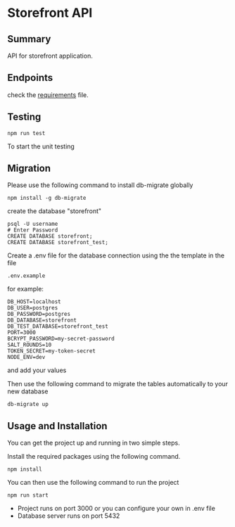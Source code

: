 # Storefront API
## Summary

API for storefront application.

## Endpoints

check the [requirements](REQUIREMENTS.md) file.

## Testing

```
npm run test
```
To start the unit testing

## Migration
 
Please use the following command to install db-migrate globally

```
npm install -g db-migrate
```

create the database "storefront"

```
psql -U username
# Enter Password
CREATE DATABASE storefront;
CREATE DATABASE storefront_test;
```

Create a .env file for the database connection using the the template in the file

```
.env.example
```

for example:
```env
DB_HOST=localhost
DB_USER=postgres
DB_PASSWORD=postgres
DB_DATABASE=storefront
DB_TEST_DATABASE=storefront_test
PORT=3000
BCRYPT_PASSWORD=my-secret-password
SALT_ROUNDS=10
TOKEN_SECRET=my-token-secret
NODE_ENV=dev
```

and add your values

Then use the following command to migrate the tables automatically to your new database

```
db-migrate up
```

## Usage and Installation

You can get the project up and running in two simple steps.

Install the required packages using the following command.

```
npm install
```

You can then use the following command to run the project

```
npm run start
```

- Project runs on port 3000 or you can configure your own in .env file
- Database server runs on port 5432
